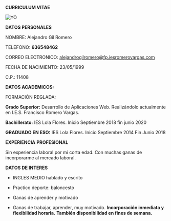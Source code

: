 **CURRICULUM VITAE** 

 

![YO](https://e00-marca.uecdn.es/assets/multimedia/imagenes/2020/07/15/15947910015351.jpg)



**DATOS PERSONALES** 

NOMBRE: Alejandro Gil Romero 

TELEFONO: **636548462** 

CORREO ELECTRONICO: [alejandrogilromero@fp.iesromerovargas.com](mailto:alejandrogilromero@fp.iesromerovargas.com) 

FECHA DE NACIMIENTO: 23/05/1999 

C.P.: 11408

 

**DATOS ACADEMICOS:** 

 

FORMACIÓN REGLADA: 

 

**Grado** **S****uperior****:** Desarrollo de Aplicaciones Web. Realizándolo actualmente en I.E.S. Francisco Romero Vargas. 

**Bachillerato:** IES Lola Flores. Inicio Septiembre 2018 fin junio 2020 

**GRADUADO EN ESO:** IES Lola Flores. Inicio Septiembre 2014 Fin Junio 2018 

 

**EXPERIENCIA** **PROFESIONAL** 

Sin experiencia laboral por mi corta edad. Con muchas ganas de incorporarme al mercado laboral. 

 

**DATOS DE INTERES** 

 

- INGLES MEDIO hablado y escrito 
- Practico deporte: baloncesto 

- Ganas de aprender y motivado 
- Ganas de trabajar, aprender, muy motivado. **Incorporación inmediata y flexibilidad horaria.** **También disponibilidad en fines de semana.** 
